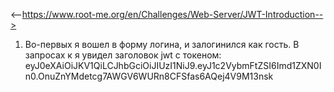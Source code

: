 <--https://www.root-me.org/en/Challenges/Web-Server/JWT-Introduction-->

1. Во-первых я вошел в форму логина, и залогинился как гость. В запросах к я увидел заголовок jwt с токеном: eyJ0eXAiOiJKV1QiLCJhbGciOiJIUzI1NiJ9.eyJ1c2VybmFtZSI6Imd1ZXN0In0.OnuZnYMdetcg7AWGV6WURn8CFSfas6AQej4V9M13nsk
  
